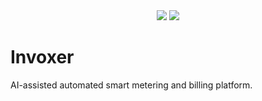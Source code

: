 <!-- trunk-ignore(markdownlint/MD041) -->
<div align="center">
  <img src="https://raw.githubusercontent.com/invoxer/.github/main/assets/images/gh-profile.png#gh-light-mode-only">
  <img src="https://raw.githubusercontent.com/invoxer/.github/main/assets/images/gh-profile-dark.png#gh-dark-mode-only">
</div>

# Invoxer

AI-assisted automated smart metering and billing platform.
